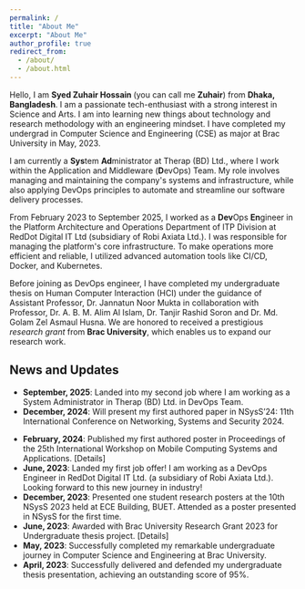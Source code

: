 ```yaml
---
permalink: /
title: "About Me"
excerpt: "About Me"
author_profile: true
redirect_from: 
  - /about/
  - /about.html
---
```


Hello, I am <b> Syed Zuhair Hossain </b> (you can call me <b>Zuhair</b>) from <b>Dhaka, Bangladesh</b>. I am a passionate tech-enthusiast with a strong interest in Science and Arts. I am into learning new things about technology and research methodology with an engineering mindset. I have completed my undergrad  in <a style="text-decoration: none" href="https://www.bracu.ac.bd/academics/departments/computer-science-and-engineering">Computer Science and Engineering (CSE)</a> as major at <a style="text-decoration: none" href="https://www.bracu.ac.bd/">Brac University</a> in May, 2023.

I am currently a <b>Sys</b>tem <b>Ad</b>ministrator at <a style="text-decoration: none" href="https://therapbd.com/">Therap (BD) Ltd.</a>, where I work within the Application and Middleware (<b>D</b>evOps) Team. My role involves managing and maintaining the company's systems and infrastructure, while also applying DevOps principles to automate and streamline our software delivery processes.

From February 2023 to September 2025, I worked as a <b>Dev</b>Ops <b>En</b>gineer in the Platform Architecture and Operations Department of ITP Division at  <a style="text-decoration: none" href="https://www.reddotdigitalit.com/">RedDot Digital IT Ltd (subsidiary of Robi Axiata Ltd.)</a>. I was responsible for managing the platform's core infrastructure. To make operations more efficient and reliable, I utilized advanced automation tools like CI/CD, Docker, and Kubernetes.

Before joining as DevOps engineer, I have completed my undergraduate thesis on Human Computer Interaction (HCI) under the guidance of Assistant Professor, <a style="text-decoration: none" href="https://scholar.google.com/citations?user=nUColk4AAAAJ&hl=en">Dr. Jannatun Noor Mukta</a> in collaboration with Professor, <a style="text-decoration: none" href="https://scholar.google.com/citations?user=K-AIPzQAAAAJ&hl=en">Dr. A. B. M. Alim Al Islam</a>, <a style="text-decoration: none" href="https://scholar.google.com/citations?user=8it468kAAAAJ&hl=en">Dr. Tanjir Rashid Soron</a> and <a style="text-decoration: none" href="https://scholar.google.com/citations?user=S4XSndkAAAAJ&hl=en">Dr. Md. Golam Zel Asmaul Husna</a>. We are honored to received a prestigious <i>research grant</i> from <b>Brac University</b>, which enables us to expand our research work.

<!-- My research interests focus on <b>Human-Computer Interaction</b>, aiming to solve real-world problems faced by <b>marginalized communities</b> to enhance <b>social good</b>. I am also interested to explore <b>Augmented Reality</b>, <b>Virtual Reality</b> and <b>Computational Social Science</b>. I am actively looking for <b>Research Assistant</b> and <b>Research Collaboration</b> positions in Human Computer Interaction research labs. You can also knock me with positions in Software Engineering industry, mentoring and educational content development opportunities. -->


## News and Updates
- **September, 2025**: Landed into my second job where I am working as a System Administrator in <a style="text-decoration: none" href="https://therapbd.com/">Therap (BD) Ltd.</a> in DevOps Team.
- **December, 2024**: Will present my first authored paper in NSysS’24: 11th International Conference on Networking, Systems and Security 2024. 
<!-- <a style="text-decoration: none" href="https://doi.org/10.1145/3638550.3643630">[Details]</a> -->
- **February, 2024**: Published my first authored poster in Proceedings of the 25th International Workshop on Mobile Computing Systems and Applications. <a style="text-decoration: none" href="https://doi.org/10.1145/3638550.3643630">[Details]</a>
- **June, 2023**: Landed my first job offer! I am working as a DevOps Engineer in <a style="text-decoration: none" href="https://www.reddotdigitalit.com/">RedDot Digital IT Ltd. (a subsidiary of Robi Axiata Ltd.)</a>. Looking forward to this new journey in industry!
- **December, 2023**: Presented one student research posters at the <a style="text-decoration: none" href="https://cse.buet.ac.bd/nsyss2023/"> 10th NSysS 2023</a> held at ECE Building, BUET. Attended as a poster presented in NSysS for the first time.
- **June, 2023**: Awarded with Brac University Research Grant 2023 for Undergraduate thesis project. <a style="text-decoration: none" href="https://www.bracu.ac.bd/academics/teaching-and-research">[Details]</a>
- **May, 2023**: Successfully completed my remarkable undergraduate journey in Computer Science and Engineering at Brac University.
- **April, 2023**: Successfully delivered and defended my undergraduate thesis presentation, achieving an outstanding score of 95%.
